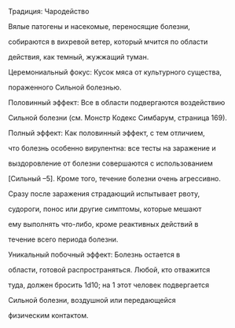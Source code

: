 Традиция: Чародейство

Вялые патогены и насекомые, переносящие болезни,

собираются в вихревой ветер, который мчится по области

действия, как темный, жужжащий туман.

Церемониальный фокус: Кусок мяса от культурного существа,

пораженного Сильной болезнью.

Половинный эффект: Все в области подвергаются воздействию

Сильной болезни (см. Монстр Кодекс Симбарум, страница 169).

Полный эффект: Как половинный эффект, с тем отличием,

что болезнь особенно вирулентна: все тесты на заражение и

выздоровление от болезни совершаются с использованием

[Сильный –5]. Кроме того, течение болезни очень агрессивно.

Сразу после заражения страдающий испытывает рвоту,

судороги, понос или другие симптомы, которые мешают

ему выполнять что-либо, кроме реактивных действий в

течение всего периода болезни.

Уникальный побочный эффект: Болезнь остается в

области, готовой распространяться. Любой, кто отважится

туда, должен бросить 1d10; на 1 этот человек подвергается

Сильной болезни, воздушной или передающейся

физическим контактом.